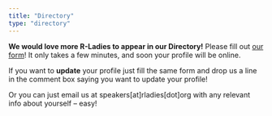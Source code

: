 ```yaml
---
title: "Directory"
type: "directory"
---
```


**We would love more R-Ladies to appear in our Directory!** 
Please fill out [our form](https://airtable.com/shr54Z3BqfRJqypZ7)! 
It only takes a few minutes, and soon your profile will be online.

If you want to **update** your profile just fill the same form and drop us a line in the comment box saying you want to update your profile!

Or you can just email us at speakers[at]rladies[dot]org with any relevant info about yourself – easy!
